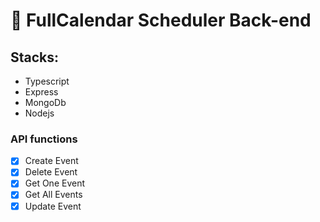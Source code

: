 # 📅 FullCalendar Scheduler Back-end

## Stacks: 

- Typescript
- Express
- MongoDb
- Nodejs

### API functions

- [x] Create Event
- [x] Delete Event
- [x] Get One Event
- [x] Get All Events
- [x] Update Event
